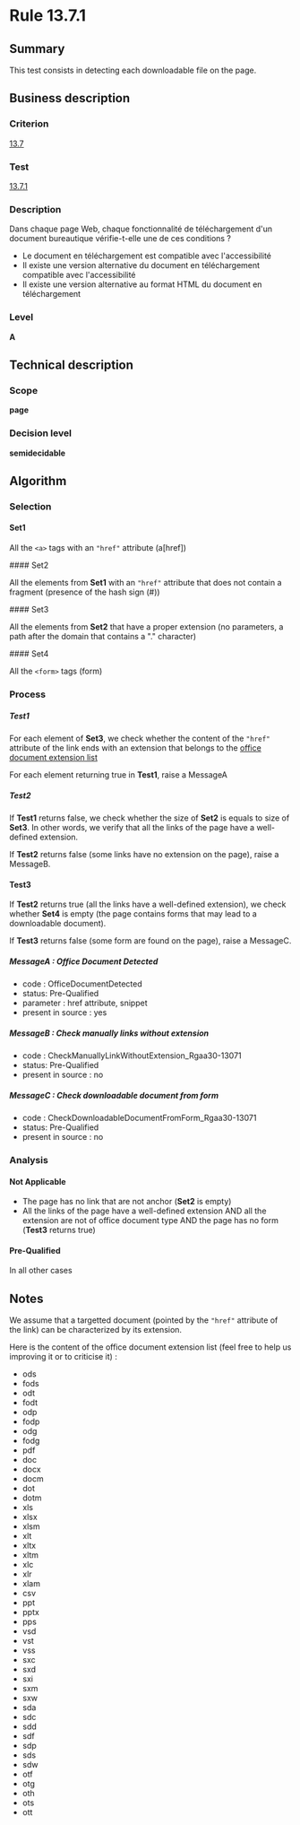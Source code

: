 # Rule 13.7.1

## Summary

This test consists in detecting each downloadable file on the page.

## Business description

### Criterion

[13.7](http://references.modernisation.gouv.fr/referentiel-technique-0#crit-13-7)

### Test

[13.7.1](http://references.modernisation.gouv.fr/referentiel-technique-0#test-13-7-1)

### Description

Dans chaque page Web, chaque fonctionnalit&eacute; de t&eacute;l&eacute;chargement d'un document bureautique v&eacute;rifie-t-elle une de ces conditions ? 
 
 *  Le document en t&eacute;l&eacute;chargement est compatible avec l'accessibilit&eacute; 
 *  Il existe une version alternative du document en t&eacute;l&eacute;chargement compatible avec l'accessibilit&eacute; 
 *  Il existe une version alternative au format HTML du document en t&eacute;l&eacute;chargement 

### Level

**A**

## Technical description

### Scope

**page**

### Decision level

**semidecidable**

## Algorithm

### Selection

#### Set1

All the `<a>` tags with an `"href"` attribute (a[href])

#### Set2

All the elements from **Set1** with an `"href"` attribute that does not
contain a fragment (presence of the hash sign (#))

#### Set3

All the elements from **Set2** that have a proper extension (no
parameters, a path after the domain that contains a "." character)

#### Set4

All the `<form>` tags (form)

### Process

##### Test1

For each element of **Set3**, we check whether the content of the `"href"`
attribute of the link ends with an extension that belongs to the [office
document extension list](#notes)

For each element returning true in **Test1**, raise a MessageA

##### Test2

If **Test1** returns false, we check whether the size of **Set2** is equals to
size of **Set3**. In other words, we verify that all the links of the page
have a well-defined extension.

If **Test2** returns false (some links have no extension on the page), raise
a MessageB.

#### Test3

If **Test2** returns true (all the links have a well-defined extension), we
check whether **Set4** is empty (the page contains forms that may lead to a
downloadable document).

If **Test3** returns false (some form are found on the page), raise a
MessageC.

##### MessageA : Office Document Detected

-   code : OfficeDocumentDetected
-   status: Pre-Qualified
-   parameter : href attribute, snippet
-   present in source : yes

##### MessageB : Check manually links without extension

-   code : CheckManuallyLinkWithoutExtension_Rgaa30-13071
-   status: Pre-Qualified
-   present in source : no

##### MessageC : Check downloadable document from form

-   code : CheckDownloadableDocumentFromForm_Rgaa30-13071
-   status: Pre-Qualified
-   present in source : no

### Analysis

#### Not Applicable

-   The page has no link that are not anchor (**Set2** is empty)
-   All the links of the page have a well-defined
    extension AND all the extension are not of office document type AND
    the page has no form (**Test3** returns true)

#### Pre-Qualified

In all other cases

## Notes

We assume that a targetted document (pointed by the `"href"` attribute of
the link) can be characterized by its extension.

Here is the content of the office document extension list (feel free to
help us improving it or to criticise it) :

-   ods
-   fods
-   odt
-   fodt
-   odp
-   fodp
-   odg
-   fodg
-   pdf
-   doc
-   docx
-   docm
-   dot
-   dotm
-   xls
-   xlsx
-   xlsm
-   xlt
-   xltx
-   xltm
-   xlc
-   xlr
-   xlam
-   csv
-   ppt
-   pptx
-   pps
-   vsd
-   vst
-   vss
-   sxc
-   sxd
-   sxi
-   sxm
-   sxw
-   sda
-   sdc
-   sdd
-   sdf
-   sdp
-   sds
-   sdw
-   otf
-   otg
-   oth
-   ots
-   ott

